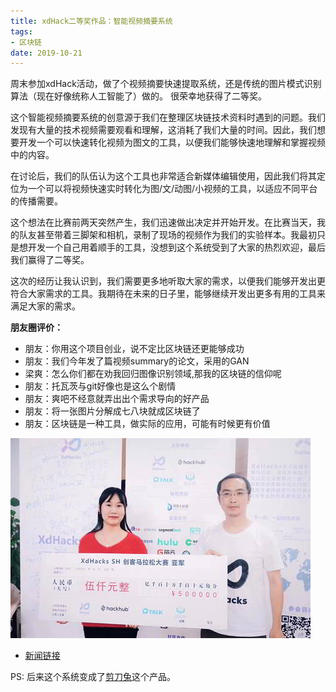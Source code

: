 ```yaml
---
title: xdHack二等奖作品：智能视频摘要系统
tags:
- 区块链
date: 2019-10-21
---
```


周末参加xdHack活动，做了个视频摘要快速提取系统，还是传统的图片模式识别算法（现在好像统称人工智能了）做的。
很荣幸地获得了二等奖。

这个智能视频摘要系统的创意源于我们在整理区块链技术资料时遇到的问题。我们发现有大量的技术视频需要观看和理解，这消耗了我们大量的时间。因此，我们想要开发一个可以快速转化视频为图文的工具，以便我们能够快速地理解和掌握视频中的内容。

在讨论后，我们的队伍认为这个工具也非常适合新媒体编辑使用，因此我们将其定位为一个可以将视频快速实时转化为图/文/动图/小视频的工具，以适应不同平台的传播需要。

这个想法在比赛前两天突然产生，我们迅速做出决定并开始开发。在比赛当天，我的队友甚至带着三脚架和相机，录制了现场的视频作为我们的实验样本。我最初只是想开发一个自己用着顺手的工具，没想到这个系统受到了大家的热烈欢迎，最后我们赢得了二等奖。

这次的经历让我认识到，我们需要更多地听取大家的需求，以便我们能够开发出更符合大家需求的工具。我期待在未来的日子里，能够继续开发出更多有用的工具来满足大家的需求。


**朋友圈评价：**


- 朋友：你用这个项目创业，说不定比区块链还更能够成功
- 朋友：我们今年发了篇视频summary的论文，采用的GAN
- 梁爽：怎么你们都在劝我回归图像识别领域,那我的区块链的信仰呢
- 朋友：托瓦茨与git好像也是这么个剧情
- 朋友：爽吧不经意就弄出出个需求导向的好产品
- 朋友：将一张图片分解成七八块就成区块链了
- 朋友：区块链是一种工具，做实际的应用，可能有时候更有价值


![](xdhack/1.jpg)

- [新闻链接](https://mp.weixin.qq.com/s/TNizB0jmKyuu5HwLiwFVVQ)

PS: 后来这个系统变成了[剪刀兔](../../projects/2020/editool/)这个产品。
